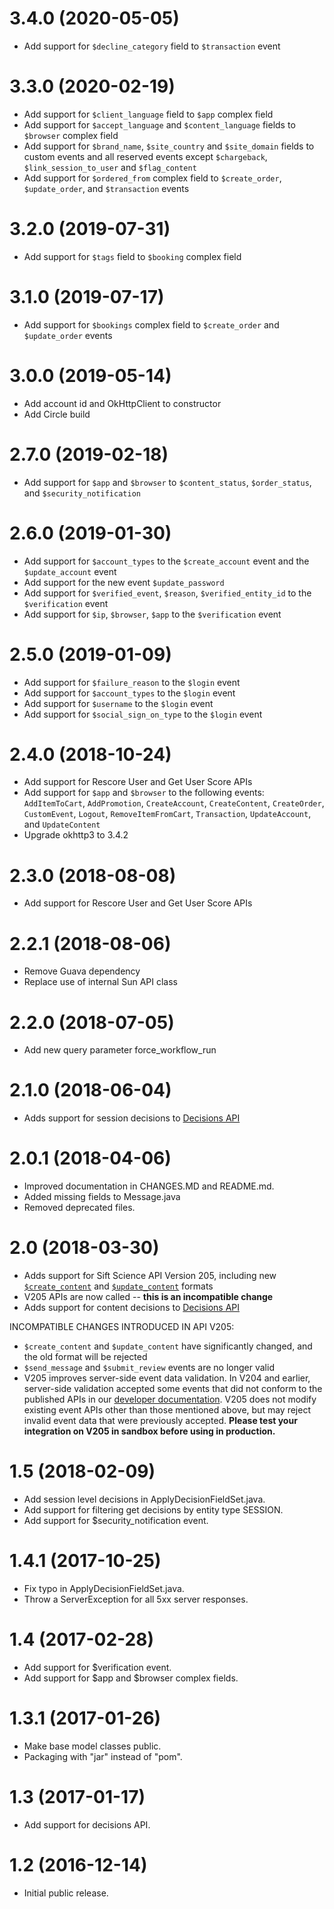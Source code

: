 3.4.0 (2020-05-05)
=================
- Add support for `$decline_category` field to `$transaction` event

3.3.0 (2020-02-19)
=================
- Add support for `$client_language` field to `$app` complex field
- Add support for `$accept_language` and `$content_language` fields to `$browser` complex field
- Add support for `$brand_name`, `$site_country` and `$site_domain` fields to custom events and all reserved events except `$chargeback`, `$link_session_to_user` and `$flag_content`
- Add support for `$ordered_from` complex field to `$create_order`, `$update_order`, and `$transaction` events

3.2.0 (2019-07-31)
=================
- Add support for `$tags` field to `$booking` complex field

3.1.0 (2019-07-17)
=================
- Add support for `$bookings` complex field to `$create_order` and `$update_order` events

3.0.0 (2019-05-14)
=================
- Add account id and OkHttpClient to constructor
- Add Circle build

2.7.0 (2019-02-18)
=================
- Add support for `$app` and `$browser` to `$content_status`, `$order_status`, and `$security_notification`

2.6.0 (2019-01-30)
=================

- Add support for `$account_types` to the `$create_account` event and the `$update_account` event
- Add support for the new event `$update_password`
- Add support for `$verified_event`, `$reason`, `$verified_entity_id` to the `$verification` event
- Add support for `$ip`, `$browser`, `$app` to the `$verification` event

2.5.0 (2019-01-09)
=================

- Add support for `$failure_reason` to the `$login` event
- Add support for `$account_types` to the `$login` event
- Add support for `$username` to the `$login` event
- Add support for `$social_sign_on_type` to the `$login` event

2.4.0 (2018-10-24)
=================
- Add support for Rescore User and Get User Score APIs
- Add support for `$app` and `$browser` to the following events: `AddItemToCart`, `AddPromotion`, `CreateAccount`, `CreateContent`, `CreateOrder`, `CustomEvent`, `Logout`, `RemoveItemFromCart`, `Transaction`, `UpdateAccount`, and `UpdateContent`
- Upgrade okhttp3 to 3.4.2

2.3.0 (2018-08-08)
=================

- Add support for Rescore User and Get User Score APIs

2.2.1 (2018-08-06)
=================

- Remove Guava dependency
- Replace use of internal Sun API class

2.2.0 (2018-07-05)
=================

- Add new query parameter force_workflow_run

2.1.0 (2018-06-04)
=================

- Adds support for session decisions to [Decisions API](https://siftscience.com/developers/docs/curl/decisions-api)

2.0.1 (2018-04-06)
=================

- Improved documentation in CHANGES.MD and README.md.
- Added missing fields to Message.java
- Removed deprecated files.

2.0 (2018-03-30)
=================

- Adds support for Sift Science API Version 205, including new [`$create_content`](https://siftscience.com/developers/docs/curl/events-api/reserved-events/create-content) and [`$update_content`](https://siftscience.com/developers/docs/curl/events-api/reserved-events/update-content) formats
- V205 APIs are now called -- **this is an incompatible change**
- Adds support for content decisions to [Decisions API](https://siftscience.com/developers/docs/curl/decisions-api)


INCOMPATIBLE CHANGES INTRODUCED IN API V205:
- `$create_content` and `$update_content` have significantly changed, and the old format will be rejected
- `$send_message` and `$submit_review` events are no longer valid
- V205 improves server-side event data validation. In V204 and earlier, server-side validation accepted some events that did not conform to the published APIs in our [developer documentation](https://siftscience.com/developers/docs/curl/events-api). V205 does not modify existing event APIs other than those mentioned above, but may reject invalid event data that were previously accepted. **Please test your integration on V205 in sandbox before using in production.**


1.5 (2018-02-09)
=================

- Add session level decisions in ApplyDecisionFieldSet.java.
- Add support for filtering get decisions by entity type SESSION.
- Add support for $security_notification event.

1.4.1 (2017-10-25)
=================

- Fix typo in ApplyDecisionFieldSet.java.
- Throw a ServerException for all 5xx server responses.

1.4 (2017-02-28)
=================

- Add support for $verification event.
- Add support for $app and $browser complex fields.

1.3.1 (2017-01-26)
==================

- Make base model classes public.
- Packaging with "jar" instead of "pom".

1.3 (2017-01-17)
==================

- Add support for decisions API.

1.2 (2016-12-14)
==================

- Initial public release.
